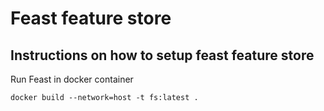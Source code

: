 # Feast feature store

## Instructions on how to setup feast feature store

Run Feast in docker container 

    docker build --network=host -t fs:latest .

